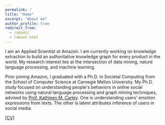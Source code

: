 ```yaml
---
permalink: /
title: "Home"
excerpt: "About me"
author_profile: true
redirect_from: 
  - /about/
  - /about.html
---
```


I am an Applied Scientist at Amazon. I am currently working on knowledge extraction to build an authoritative knowledge graph for every product in the world. My research interest lies at the intersection of data mining, nature language processing, and machine learning.

Prior joining Amazon, I graduated with a Ph.D. in Societal Computing from the School of Computer Science at Carnegie Mellon University. My Ph.D. study focused on understanding people's behaviors in online social networks using natural language processing and graph mining techniques, advised by [Prof. Kathleen M. Carley](http://www.casos.cs.cmu.edu/bios/carley/carley.html).  One is understanding users' emotion expressions from texts. The other is latent attributes inference of users in social media.


[[CV](https://binxuan.github.io/files/cv.pdf)]
